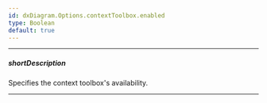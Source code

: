 ```yaml
---
id: dxDiagram.Options.contextToolbox.enabled
type: Boolean
default: true
---
```

---
##### shortDescription
Specifies the context toolbox's availability.

---
